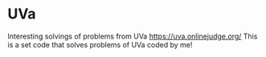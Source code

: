# UVa
Interesting solvings of problems from UVa https://uva.onlinejudge.org/
This is a set code that solves problems of UVa coded by me! 
